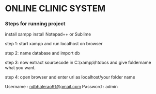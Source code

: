 # ONLINE CLINIC SYSTEM

### Steps for running project

install xampp
install Notepad++ or Sublime

step 1:
start xampp and run localhost on browser

step 2:
name database and import db

step 3:
now extract sourcecode in C:\xampp\htdocs and give foldername what you want.

step 4:
open browser and enter url as localhost/your folder name

Username : ndbhalerao91@gmail.com
Password : admin